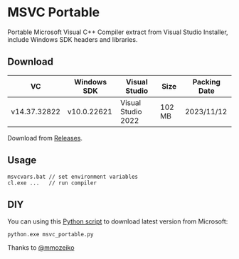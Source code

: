 # MSVC Portable
Portable Microsoft Visual C++ Compiler extract from Visual Studio Installer, include Windows SDK headers and libraries.

## Download
| VC           | Windows SDK | Visual Studio      | Size   | Packing Date |
|--------------|-------------|--------------------|--------|--------------|
| v14.37.32822 | v10.0.22621 | Visual Studio 2022 | 102 MB | 2023/11/12   |

Download from [Releases](../../releases).

## Usage
```
msvcvars.bat // set environment variables
cl.exe ...   // run compiler
```

## DIY
You can using this [Python script](https://gist.github.com/Delphier/386097ba36f6399e2e593c59d66d224b) to download latest version from Microsoft:
```
python.exe msvc_portable.py
```
Thanks to [@mmozeiko](https://github.com/mmozeiko)
